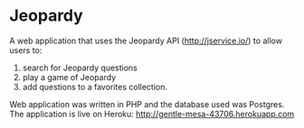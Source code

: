 # Jeopardy
A web application that uses the Jeopardy API (http://jservice.io/) to allow users to:
  1. search for Jeopardy questions
  2. play a game of Jeopardy
  3. add questions to a favorites collection.

Web application was written in PHP and the database used was Postgres.
The application is live on Heroku: http://gentle-mesa-43706.herokuapp.com
